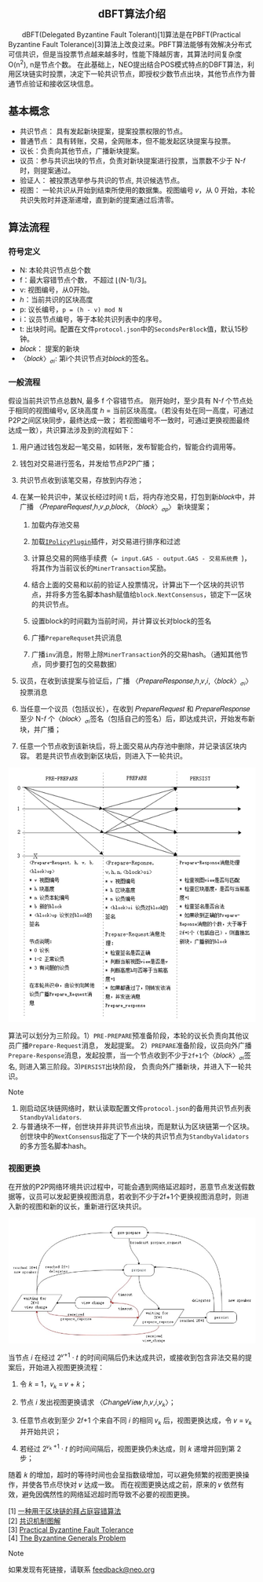 <center><h2> dBFT算法介绍 </h2></center>

&emsp;&emsp;dBFT(Delegated Byzantine Fault Tolerant)[1]算法是在PBFT(Practical Byzantine Fault Tolerance)[3]算法上改良过来。PBFT算法能够有效解决分布式可信共识，但是当投票节点越来越多时，性能下降越厉害，其算法时间复杂度 O(n<sup>2</sup>), n是节点个数。 在此基础上，NEO提出结合POS模式特点的DBFT算法，利用区块链实时投票，决定下一轮共识节点，即授权少数节点出块，其他节点作为普通节点验证和接收区块信息。


## 基本概念

* 共识节点： 具有发起新块提案，提案投票权限的节点。
* 普通节点： 具有转账，交易，全网账本，但不能发起区块提案与投票。
* 议长：负责向其他节点，广播新块提案。
* 议员：参与共识出块的节点，负责对新块提案进行投票，当票数不少于 N-𝑓 时，则提案通过。
* 验证人： 被投票选举参与共识的节点, 共识候选节点。
* 视图： 一轮共识从开始到结束所使用的数据集。视图编号 𝑣，从 0 开始，本轮共识失败时并逐渐递增，直到新的提案通过后清零。


## 算法流程

 
### 符号定义

- N: 本轮共识节点总个数
- f：最大容错节点个数， 不超过 ⌊(N-1)/3⌋。
- v: 视图编号，从0开始。
- ℎ：当前共识的区块高度
- p: 议长编号，`p = (h - v) mod N`
- i：议员节点编号，等于本轮共识列表中的序号。
- t: 出块时间。配置在文件`protocol.json`中的`SecondsPerBlock`值，默认15秒钟。
- 𝑏𝑙𝑜𝑐𝑘： 提案的新块
- 〈𝑏𝑙𝑜𝑐𝑘〉<sub>𝜎𝑖</sub>: 第i个共识节点对𝑏𝑙𝑜𝑐𝑘的签名。


### 一般流程


假设当前共识节点总数N, 最多 f 个容错节点。 刚开始时，至少具有 N-𝑓 个节点处于相同的视图编号v, 区块高度 ℎ = 当前区块高度。（若没有处在同一高度，可通过P2P之间区块同步，最终达成一致； 若视图编号不一致时，可通过更换视图最终达成一致），共识算法涉及到的流程如下：

1. 用户通过钱包发起一笔交易，如转账，发布智能合约，智能合约调用等。

2. 钱包对交易进行签名，并发给节点P2P广播；

3. 共识节点收到该笔交易，存放到内存池；

4. 在某一轮共识中，某议长经过时间 t 后，将内存池交易，打包到新𝑏𝑙𝑜𝑐𝑘中，并广播 〈𝑃𝑟𝑒𝑝𝑎𝑟𝑒𝑅𝑒𝑞𝑢𝑒𝑠𝑡,ℎ,𝑣,𝑝,𝑏𝑙𝑜𝑐𝑘,
〈𝑏𝑙𝑜𝑐𝑘〉<sub>𝜎𝑝</sub>〉  新块提案；

   1. 加载内存池交易

   2. 加载[`IPolicyPlugin`](https://github.com/neo-project/neo-plugins)插件，对交易进行排序和过滤
   
   3. 计算总交易的网络手续费（`= input.GAS - output.GAS - 交易系统费 `)，将其作为当前议长的`MinerTransaction`奖励。
   
   4. 结合上面的交易和以前的验证人投票情况，计算出下一个区块的共识节点，并将多方签名脚本hash赋值给`block.NextConsensus`，锁定下一区块的共识节点。
   
   5. 设置block的时间戳为当前时间，并计算议长对block的签名
   
   6. 广播`PrepareRequset`共识消息

   7. 广播`inv`消息，附带上除`MinerTransaction`外的交易hash。（通知其他节点，同步要打包的交易数据）

5. 议员，在收到该提案与验证后，广播 〈𝑃𝑟𝑒𝑝𝑎𝑟𝑒𝑅𝑒𝑠𝑝𝑜𝑛𝑠𝑒,ℎ,𝑣,𝑖,〈𝑏𝑙𝑜𝑐𝑘〉<sub>𝜎𝑖</sub>〉 投票消息

6. 当任意一个议员（包括议长），在收到 𝑃𝑟𝑒𝑝𝑎𝑟𝑒𝑅𝑒𝑞𝑢𝑒𝑠𝑡 和 𝑃𝑟𝑒𝑝𝑎𝑟𝑒𝑅𝑒𝑠𝑝𝑜𝑛𝑠𝑒 至少 N-𝑓 个〈𝑏𝑙𝑜𝑐𝑘〉<sub>𝜎𝑖</sub>签名（包括自己的签名）后，即达成共识，开始发布新块，并广播；

7. 任意一个节点收到该新块后，将上面交易从内存池中删除，并记录该区块内容。 若是共识节点收到新区块后，则进入下一轮共识。

<p align="center"><img src="../../images/consensus/dbft_two_phase.jpg" /><br></p>



算法可以划分为三阶段。1）`PRE-PREPARE`预准备阶段，本轮的议长负责向其他议员广播`Prepare-Request`消息， 发起提案。 2）`PREPARE`准备阶段，议员向外广播`Prepare-Response`消息，发起投票，当一个节点收到不少于`2f+1`个〈𝑏𝑙𝑜𝑐𝑘〉<sub>𝜎𝑖</sub>签名, 则进入第三阶段。3)`PERSIST`出块阶段， 负责向外广播新块，并进入下一轮共识。


> [!Note]
> 1. 刚启动区块链网络时，默认读取配置文件`protocol.json`的备用共识节点列表`StandbyValidators`.
> 2. 与普通块不一样，创世块并非共识节点出块，而是默认为区块链第一个区块。创世块中的`NextConsensus`指定了下一个块的共识节点为`StandbyValidators`的多方签名脚本hash。



### 视图更换

在开放的P2P网络环境共识过程中，可能会遇到网络延迟超时，恶意节点发送假数据等，议员可以发起更换视图消息，若收到不少于2f+1个更换视图消息时，则进入新的视图和新的议长，重新进行区块共识。


<p align="center"><img src="../../images/consensus/dbft_state_graph.jpg" /><br></p>


当节点 𝑖 在经过 2<sup>𝑣+1</sup> ⋅ 𝑡 的时间间隔后仍未达成共识，或接收到包含非法交易的提案后，开始进入视图更换流程： 

1. 令 𝑘 = 1，𝑣<sub>𝑘 </sub>= 𝑣 + 𝑘； 

2. 节点 𝑖 发出视图更换请求 〈𝐶ℎ𝑎𝑛𝑔𝑒𝑉𝑖𝑒𝑤,ℎ,𝑣,𝑖,𝑣<sub>𝑘</sub>〉； 

3. 任意节点收到至少 2𝑓+1 个来自不同 𝑖 的相同 𝑣<sub>𝑘</sub> 后，视图更换达成，令 𝑣 = 𝑣<sub>𝑘</sub> 并开始共识；

4. 若经过 2<sup>𝑣<sub>𝑘 </sub>+1</sup> ⋅ 𝑡 的时间间隔后，视图更换仍未达成，则 𝑘 递增并回到第 2 步； 

随着 𝑘 的增加，超时的等待时间也会呈指数级增加，可以避免频繁的视图更换操作，并使各节点尽快对 𝑣 达成一致。 而在视图更换达成之前，原来的 𝑣 依然有效，避免因偶然性的网络延迟超时而导致不必要的视图更换。 



[1] [一种用于区块链的拜占庭容错算法](http://docs.neo.org/zh-cn/basic/consensus/whitepaper.html)<br/>
[2] [共识机制图解](http://docs.neo.org/zh-cn/basic/consensus/consensus.html)<br/>
[3] [Practical Byzantine Fault Tolerance](http://pmg.csail.mit.edu/papers/osdi99.pdf)<br/>
[4] [The Byzantine Generals Problem](https://www.microsoft.com/en-us/research/wp-content/uploads/2016/12/The-Byzantine-Generals-Problem.pdf)<br/>



> [!NOTE]
> 如果发现有死链接，请联系 <feedback@neo.org>



